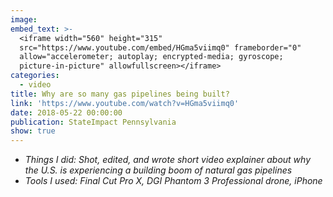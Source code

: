 ```yaml
---
image:
embed_text: >-
  <iframe width="560" height="315"
  src="https://www.youtube.com/embed/HGma5viimq0" frameborder="0"
  allow="accelerometer; autoplay; encrypted-media; gyroscope;
  picture-in-picture" allowfullscreen></iframe>
categories:
  - video
title: Why are so many gas pipelines being built?
link: 'https://www.youtube.com/watch?v=HGma5viimq0'
date: 2018-05-22 00:00:00
publication: StateImpact Pennsylvania
show: true
---
```


* *Things I did: Shot, edited, and wrote short video explainer about why the U.S. is experiencing a building boom of natural gas pipelines*
* *Tools I used: Final Cut Pro X, DGI Phantom 3 Professional drone, iPhone*